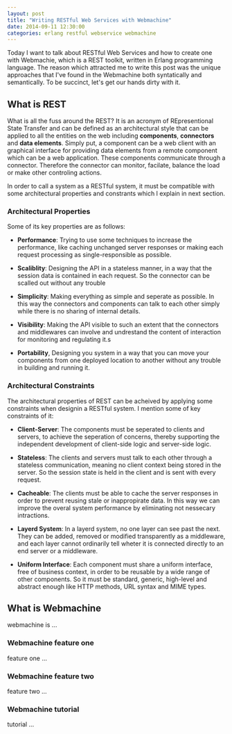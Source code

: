 ```yaml
---
layout: post
title: "Writing RESTful Web Services with Webmachine"
date: 2014-09-11 12:30:00
categories: erlang restful webservice webmachine
---
```


Today I want to talk about RESTful Web Services and how to create one with Webmachie, which is a REST toolkit, written in Erlang programming language. The reason which attracted me to write this post was the unique approaches that I've found in the Webmachine both syntatically and semantically. To be succinct, let's get our hands dirty with it. 

## What is REST
What is all the fuss around the REST? It is an acronym of REpresentional State Transfer and can be defined as an architectural style that can be applied to all the entities on the web including __components__, __connectors__ and __data elements__. Simply put, a component can be a web client with an graphical interface for providing data elements from a remote component which can be a web application. These components communicate through a connector. Therefore the connector can monitor, facilate, balance the load or make other controling actions.

In order to call a system as a RESTful system, it must be compatible with some architectural properties and constrants which I explain in next section.

### Architectural Properties
Some of its key properties are as follows:

- __Performance__: Trying to use some techniques to increase the performance, like caching unchanged server responses or making each request processing as single-responsible as possible.

- __Scaliblity__: Designing the API in a stateless manner, in a way that the session data is contained in each request. So the connector can be scalled out without any trouble

- __Simplicity__: Making everything as simple and seperate as possible. In this way the connectors and components can talk to each other simply while there is no sharing of internal details.

- __Visibility__: Making the API visible to such an extent that the connectors and middlewares can involve and undrestand the content of interaction for monitoring and regulating it.s

- __Portability__, Designing you system in a way that you can move your components from one deployed location to another without any trouble in building and running it.


### Architectural Constraints
The architectural properties of REST can be acheived by applying some constraints when designin a RESTful system. I mention some of key constraints of it:

- __Client-Server__: The components must be seperated to clients and servers, to achieve the seperation of concerns, thereby supporting the independent development of client-side logic and server-side logic.

- __Stateless__: The clients and servers must talk to each other through a stateless communication, meaning no client context being stored in the server. So the session state is held in the client and is sent with every request.

- __Cacheable__: The clients must be able to cache the server responses in order to prevent reusing stale or inappropirate data. In this way we can improve the overal system performance by eliminating not nessecary intractions.

- __Layerd System__: In a layerd system, no one layer can see past the next. They can be added, removed or modified transparently as a middleware, and each layer cannot ordinarily tell wheter it is connected directly to an end server or a middleware.

- __Uniform Interface__: Each component must share a uniform interface, free of business context, in order to be reusable by a wide range of other components. So it must be standard, generic, high-level and abstract enough like HTTP methods, URL syntax and MIME types.

## What is Webmachine
webmachine is ...

### Webmachine feature one
feature one ...

### Webmachine feature two
feature two ...

### Webmachine tutorial
tutorial ...

